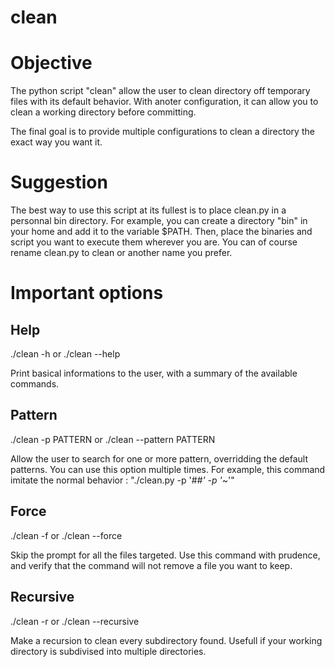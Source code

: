 clean
=====

# Objective

The python script "clean" allow the user to clean directory off temporary files with its default behavior.
With anoter configuration, it can allow you to clean a working directory before committing.

The final goal is to provide multiple configurations to clean a directory the exact way you want it.

# Suggestion

The best way to use this script at its fullest is to place clean.py in a personnal bin directory.
For example, you can create a directory "bin" in your home and add it to the variable $PATH.
Then, place the binaries and script you want to execute them wherever you are.
You can of course rename clean.py to clean or another name you prefer.

# Important options

## Help

./clean -h or ./clean --help

Print basical informations to the user, with a summary of the available commands.

## Pattern

./clean -p PATTERN or ./clean --pattern PATTERN

Allow the user to search for one or more pattern, overridding the default patterns.
You can use this option multiple times. For example, this command imitate the normal behavior : "./clean.py -p '#*#' -p '*~'"

## Force

./clean -f or ./clean --force

Skip the prompt for all the files targeted.
Use this command with prudence, and verify that the command will not remove a file you want to keep.

## Recursive

./clean -r or ./clean --recursive

Make a recursion to clean every subdirectory found.
Usefull if your working directory is subdivised into multiple directories.